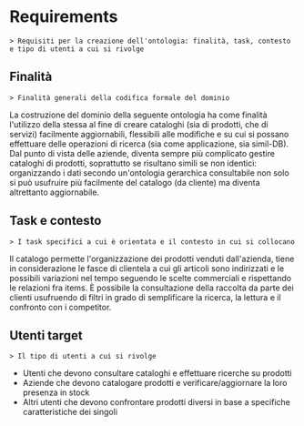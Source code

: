 # Requirements
    > Requisiti per la creazione dell'ontologia: finalità, task, contesto e tipo di utenti a cui si rivolge

## Finalità
    > Finalità generali della codifica formale del dominio
La costruzione del dominio della seguente ontologia ha come finalità l'utilizzo della stessa al fine di 
creare cataloghi (sia di prodotti, che di servizi) facilmente aggiornabili, flessibili alle modifiche e su
cui si possano effettuare delle operazioni di ricerca (sia come applicazione, sia simil-DB).
Dal punto di vista delle aziende, diventa sempre più complicato gestire cataloghi di prodotti, soprattutto
se risultano simili se non identici: organizzando i dati secondo un'ontologia gerarchica consultabile non
solo si può usufruire più facilmente del catalogo (da cliente) ma diventa altrettanto aggiornabile.

## Task e contesto
    > I task specifici a cui è orientata e il contesto in cui si collocano
Il catalogo permette l'organizzazione dei prodotti venduti dall'azienda, tiene in considerazione le fasce di clientela
a cui gli articoli sono indirizzati e le possibili variazioni nel tempo seguendo le scelte commerciali e rispettando
le relazioni fra items. È possibile la consultazione della raccolta da parte dei clienti usufruendo di filtri in grado di semplificare la
ricerca, la lettura e il confronto con i competitor.

## Utenti target
    > Il tipo di utenti a cui si rivolge
- Utenti che devono consultare cataloghi e effettuare ricerche su prodotti
- Aziende che devono catalogare prodotti e verificare/aggiornare la loro presenza in stock
- Altri utenti che devono confrontare prodotti diversi in base a specifiche caratteristiche dei singoli

